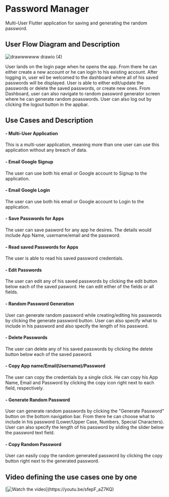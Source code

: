 # Password Manager

Multi-User Flutter application for saving and generating the random password.

## User Flow Diagram and Description
![drawwwwww drawio (4)](https://user-images.githubusercontent.com/108008682/185865177-267272e9-b570-4ea7-9a18-cee51f70f864.png)

User lands on the login page when he opens the app. From there he can either create a new account or he can login to his existing account. After logging in, user wil be welcomed to the dashboard where all of his saved passwords will be displayed. User is able to either edit/update the passwords or delete the saved passwords, or create new ones. From Dashboard, user can also navigate to random password generator screen where he can generate random poasswords. User can also log out by clicking the logout button in the appbar.
## Use Cases and Description

#### - Multi-User Application ####
This is a multi-user application, meaning more than one user can use this application without any breach of data.
#### - Email Google Signup ####
The user can use both his email or Google account to Signup to the application. 
#### - Email Google Login ####
The user can use both his email or Google account to Login to the application. 
#### - Save Passwords for Apps ####
The user can save pasword for any app he desires. The details would include App Name, username/email and the password.
#### - Read saved Passwords for Apps ####
The user is able to read his saved password credentials.
#### - Edit Passwords ####
The user can edit any of his saved passwords by clicking the edit button below each of the saved pasword. He can edit either of the fields or all fields.
#### - Random Password Generation  ####
User can generate random password while creating/editing his passwords by clicking the generate password button. User can also specify what to include in his password and also specify the length of his password.
#### - Delete Passwords ####
The user can delete any of his saved passwords by clicking the delete button below each of the saved pasword.
#### - Copy App name/Email(Username)/Password ####
The user can copy the credentials by a single click. He can copy his App Name, Email and Password by clicking the copy icon right next to each field, respectively.
#### - Generate Random Password  ####
User can generate random passwords by clicking the "Generate Password" button on the bottom navigation bar. From there he can choose what to include in his password (Lower/Upper Case, Numbers, Special Characters). User can also specify the length of his password by sliding the slider below the password text field. 
#### - Copy Random Password  ####
User can easily copy the random generated password by clicking the copy button right next to the generated password. 


## Video defining the use cases one by one

[![Watch the video](https://i.ytimg.com/vi/mx1V0f9YLrE/hqdefault.jpg?sqp=-oaymwEbCKgBEF5IVfKriqkDDggBFQAAiEIYAXABwAEG\u0026rs=AOn4CLBpNuD1C8iT_vqWUPUA2GJUH3mTVg")](https://youtu.be/sfepF_aZ7KQ)
